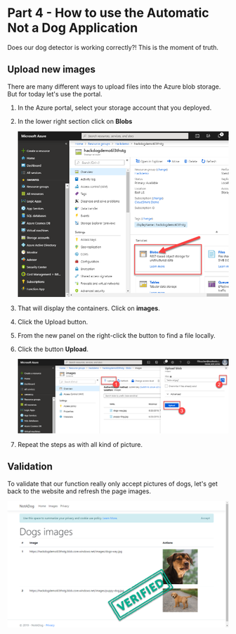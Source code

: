 # Part 4 - How to use the Automatic Not a Dog Application

Does our dog detector is working correctly?! This is the moment of truth.

## Upload new images

There are many different ways to upload files into the Azure blob storage. But for today let's use the portal.

1. In the Azure portal, select your storage account that you deployed.
1. In the lower right section click on **Blobs**

    ![blobs][blobs]

1. That will display the containers. Click on **images**.
1. Click the Upload button.
1. From the new panel on the right-click the button to find a file locally.
1. Click the button **Upload**.

    ![upload][upload]

1. Repeat the steps as with all kind of picture.

## Validation

To validate that our function really only accept pictures of dogs, let's get back to the website and refresh the page images.

![final][final]





[blobs]: medias/blobs.png "Click on Blobs"
[upload]: medias/upload.png "Upload"
[final]: medias/final.png "Upload"
